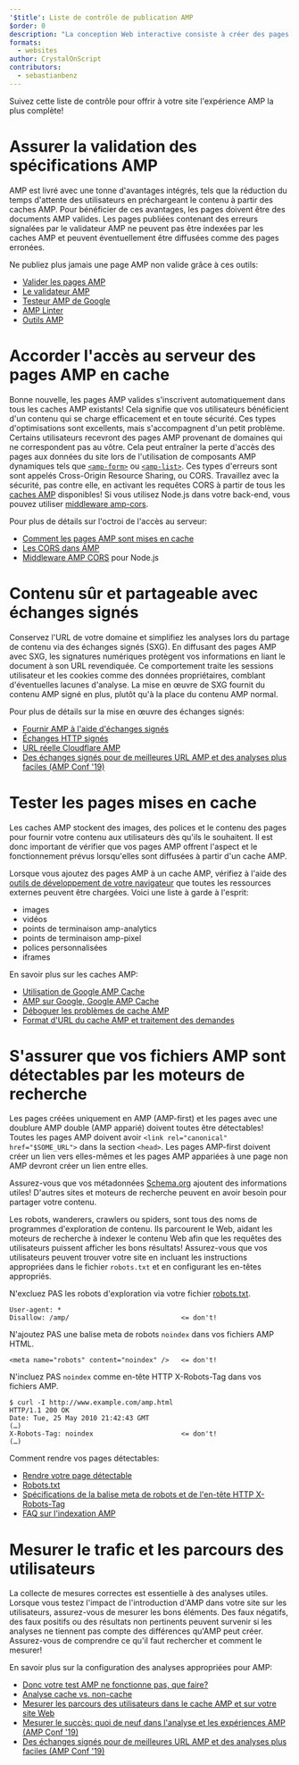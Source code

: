 ```yaml
---
'$title': Liste de contrôle de publication AMP
$order: 0
description: "La conception Web interactive consiste à créer des pages Web fluides qui répondent aux besoins de vos utilisateurs, des pages adaptées à la taille et à l'orientation de l'écran de leur appareil. Vous pouvez y parvenir ..."
formats:
  - websites
author: CrystalOnScript
contributors:
  - sebastianbenz
---
```


Suivez cette liste de contrôle pour offrir à votre site l'expérience AMP la plus complète!

# Assurer la validation des spécifications AMP

AMP est livré avec une tonne d'avantages intégrés, tels que la réduction du temps d'attente des utilisateurs en préchargeant le contenu à partir des caches AMP. Pour bénéficier de ces avantages, les pages doivent être des documents AMP valides. Les pages publiées contenant des erreurs signalées par le validateur AMP ne peuvent pas être indexées par les caches AMP et peuvent éventuellement être diffusées comme des pages erronées.

Ne publiez plus jamais une page AMP non valide grâce à ces outils:

- [Valider les pages AMP](../../../documentation/guides-and-tutorials/learn/validation-workflow/validate_amp.md?format=websites)
- [Le validateur AMP](https://validator.ampproject.org/)
- [Testeur AMP de Google](https://search.google.com/test/amp)
- [AMP Linter](https://github.com/ampproject/amp-toolbox/tree/master/packages/linter)
- [Outils AMP](../../../documentation/tools.html?format=websites)

# Accorder l'accès au serveur des pages AMP en cache

Bonne nouvelle, les pages AMP valides s'inscrivent automatiquement dans tous les caches AMP existants! Cela signifie que vos utilisateurs bénéficient d'un contenu qui se charge efficacement et en toute sécurité. Ces types d'optimisations sont excellents, mais s'accompagnent d'un petit problème. Certains utilisateurs recevront des pages AMP provenant de domaines qui ne correspondent pas au vôtre. Cela peut entraîner la perte d'accès des pages aux données du site lors de l'utilisation de composants AMP dynamiques tels que [`<amp-form>`](../../../documentation/components/reference/amp-form.md?format=websites) ou [`<amp-list>`](../../../documentation/components/reference/amp-list.md?format=websites). Ces types d'erreurs sont sont appelés Cross-Origin Resource Sharing, ou CORS. Travaillez avec la sécurité, pas contre elle, en activant les requêtes CORS à partir de tous les [caches AMP](https://ampjs.org/caches.json) disponibles! Si vous utilisez Node.js dans votre back-end, vous pouvez utiliser [middleware amp-cors](https://github.com/ampproject/amp-toolbox/tree/master/packages/cors).

Pour plus de détails sur l'octroi de l'accès au serveur:

- [Comment les pages AMP sont mises en cache ](../../../documentation/guides-and-tutorials/learn/amp-caches-and-cors/how_amp_pages_are_cached.md?format=websites)
- [Les CORS dans AMP](../../../documentation/guides-and-tutorials/learn/amp-caches-and-cors/amp-cors-requests.md?format=websites)
- [Middleware AMP CORS](https://github.com/ampproject/amp-toolbox/tree/master/packages/cors) pour Node.js

# Contenu sûr et partageable avec échanges signés

Conservez l'URL de votre domaine et simplifiez les analyses lors du partage de contenu via des échanges signés (SXG). En diffusant des pages AMP avec SXG, les signatures numériques protègent vos informations en liant le document à son URL revendiquée. Ce comportement traite les sessions utilisateur et les cookies comme des données propriétaires, comblant d'éventuelles lacunes d'analyse. La mise en œuvre de SXG fournit du contenu AMP signé en plus, plutôt qu'à la place du contenu AMP normal.

Pour plus de détails sur la mise en œuvre des échanges signés:

- [Fournir AMP à l'aide d'échanges signés](signed-exchange.md?format=websites)
- [Échanges HTTP signés](https://developers.google.com/web/updates/2018/11/signed-exchanges)
- [URL réelle Cloudflare AMP](https://www.cloudflare.com/website-optimization/amp-real-url/)
- [Des échanges signés pour de meilleures URL AMP et des analyses plus faciles (AMP Conf '19)](https://www.youtube.com/watch?v=KrjBYzPUGnw&list=PLXTOW_XMsIDSY0USlzgoaIkRyPcHklrEl&index=22)

# Tester les pages mises en cache

Les caches AMP stockent des images, des polices et le contenu des pages pour fournir votre contenu aux utilisateurs dès qu'ils le souhaitent. Il est donc important de vérifier que vos pages AMP offrent l'aspect et le fonctionnement prévus lorsqu'elles sont diffusées à partir d'un cache AMP.

Lorsque vous ajoutez des pages AMP à un cache AMP, vérifiez à l'aide des [outils de développement de votre navigateur](https://developers.google.com/web/tools/chrome-devtools/) que toutes les ressources externes peuvent être chargées. Voici une liste à garde à l'esprit:

- images
- vidéos
- points de terminaison amp-analytics
- points de terminaison amp-pixel
- polices personnalisées
- iframes

En savoir plus sur les caches AMP:

- [Utilisation de Google AMP Cache](../../../documentation/examples/documentation/Using_the_Google_AMP_Cache.html?format=websites)
- [AMP sur Google, Google AMP Cache](https://developers.google.com/amp/cache/overview)
- [Déboguer les problèmes de cache AMP](../../../documentation/guides-and-tutorials/learn/amp-caches-and-cors/amp-cache-debugging.md?format=websites)
- [Format d'URL du cache AMP et traitement des demandes](../../../documentation/guides-and-tutorials/learn/amp-caches-and-cors/amp-cache-urls.md?format=websites)

# S'assurer que vos fichiers AMP sont détectables par les moteurs de recherche

Les pages créées uniquement en AMP (AMP-first) et les pages avec une doublure AMP double (AMP apparié) doivent toutes être détectables! Toutes les pages AMP doivent avoir `<link rel="canonical" href="$SOME_URL">` dans la section `<head>`. Les pages AMP-first doivent créer un lien vers elles-mêmes et les pages AMP appariées à une page non AMP devront créer un lien entre elles.

Assurez-vous que vos métadonnées [Schema.org](https://schema.org/) ajoutent des informations utiles! D'autres sites et moteurs de recherche peuvent en avoir besoin pour partager votre contenu.

Les robots, wanderers, crawlers ou spiders, sont tous des noms de programmes d'exploration de contenu. Ils parcourent le Web, aidant les moteurs de recherche à indexer le contenu Web afin que les requêtes des utilisateurs puissent afficher les bons résultats! Assurez-vous que vos utilisateurs peuvent trouver votre site en incluant les instructions appropriées dans le fichier `robots.txt` et en configurant les en-têtes appropriés.

N'excluez PAS les robots d'exploration via votre fichier [robots.txt](https://support.google.com/webmasters/answer/6062608?hl=en).

```
User-agent: *
Disallow: /amp/                            <= don't!
```

N'ajoutez PAS une balise meta de robots `noindex` dans vos fichiers AMP HTML.

```
<meta name="robots" content="noindex" />   <= don't!
```

N'incluez PAS `noindex` comme en-tête HTTP X-Robots-Tag dans vos fichiers AMP.

```
$ curl -I http://www.example.com/amp.html
HTTP/1.1 200 OK
Date: Tue, 25 May 2010 21:42:43 GMT
(…)
X-Robots-Tag: noindex                      <= don't!
(…)
```

Comment rendre vos pages détectables:

- [Rendre votre page détectable](discovery.md?format=websites)
- [Robots.txt](http://www.robotstxt.org/)
- [Spécifications de la balise meta de robots et de l'en-tête HTTP X-Robots-Tag](https://developers.google.com/search/reference/robots_meta_tag)
- [FAQ sur l'indexation AMP](https://productforums.google.com/forum/?hl=en#!category-topic/webmasters/Vrgj-a-gtm0)

# Mesurer le trafic et les parcours des utilisateurs

La collecte de mesures correctes est essentielle à des analyses utiles. Lorsque vous testez l'impact de l'introduction d'AMP dans votre site sur les utilisateurs, assurez-vous de mesurer les bons éléments. Des faux négatifs, des faux positifs ou des résultats non pertinents peuvent survenir si les analyses ne tiennent pas compte des différences qu'AMP peut créer. Assurez-vous de comprendre ce qu'il faut rechercher et comment le mesurer!

En savoir plus sur la configuration des analyses appropriées pour AMP:

- [Donc votre test AMP ne fonctionne pas, que faire?](https://blog.amp.dev/2018/11/08/so-your-amp-test-doesnt-perform%e2%80%8a-%e2%80%8anow-what/)
- [Analyse cache vs. non-cache](https://support.google.com/analytics/answer/6343176?hl=en#cache)
- [Mesurer les parcours des utilisateurs dans le cache AMP et sur votre site Web](https://blog.amp.dev/2018/11/08/so-your-amp-test-doesnt-perform%e2%80%8a-%e2%80%8anow-what/)
- [Mesurer le succès: quoi de neuf dans l'analyse et les expériences AMP (AMP Conf '19)](https://www.youtube.com/watch?v=wPW-kXsONqA&list=PLXTOW_XMsIDSY0USlzgoaIkRyPcHklrEl&index=27)
- [Des échanges signés pour de meilleures URL AMP et des analyses plus faciles (AMP Conf '19)](https://www.youtube.com/watch?v=KrjBYzPUGnw&list=PLXTOW_XMsIDSY0USlzgoaIkRyPcHklrEl&index=22)

